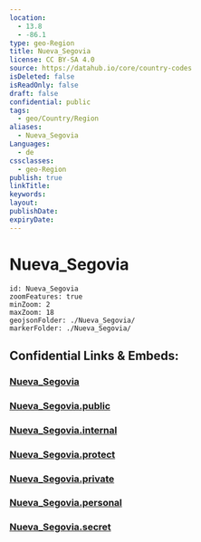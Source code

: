 ```yaml
---
location:
  - 13.8
  - -86.1
type: geo-Region
title: Nueva_Segovia
license: CC BY-SA 4.0
source: https://datahub.io/core/country-codes
isDeleted: false
isReadOnly: false
draft: false
confidential: public
tags:
  - geo/Country/Region
aliases:
  - Nueva_Segovia
Languages:
  - de
cssclasses:
  - geo-Region
publish: true
linkTitle:
keywords:
layout:
publishDate:
expiryDate:
---
```


# Nueva_Segovia

```leaflet
id: Nueva_Segovia
zoomFeatures: true 
minZoom: 2 
maxZoom: 18
geojsonFolder: ./Nueva_Segovia/
markerFolder: ./Nueva_Segovia/
```


## Confidential Links & Embeds: 

### [Nueva_Segovia](/_Standards/Earth/Continent/America~Central/Nicaragua/departments~Nicaragua/Nueva_Segovia.md) 

### [Nueva_Segovia.public](/_public/Earth/Continent/America~Central/Nicaragua/departments~Nicaragua/Nueva_Segovia.public.md) 

### [Nueva_Segovia.internal](/_internal/Earth/Continent/America~Central/Nicaragua/departments~Nicaragua/Nueva_Segovia.internal.md) 

### [Nueva_Segovia.protect](/_protect/Earth/Continent/America~Central/Nicaragua/departments~Nicaragua/Nueva_Segovia.protect.md) 

### [Nueva_Segovia.private](/_private/Earth/Continent/America~Central/Nicaragua/departments~Nicaragua/Nueva_Segovia.private.md) 

### [Nueva_Segovia.personal](/_personal/Earth/Continent/America~Central/Nicaragua/departments~Nicaragua/Nueva_Segovia.personal.md) 

### [Nueva_Segovia.secret](/_secret/Earth/Continent/America~Central/Nicaragua/departments~Nicaragua/Nueva_Segovia.secret.md)

